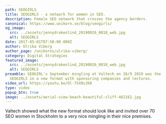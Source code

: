 ```yaml
---
path: SEOGIRLS
title: SEOGIRLS - a network for women in SEO.
description: Female SEO network that crosses the agency borders.
canonical: https://www.unikorn.se/blog/seogirls/
og_image:
  src: ../assets/jennydrakenlind_20190926_0018_web.jpg
  alt: SEOGIRLS
date: 2017-05-01T07:50:00.000Z
author: Ulrika Viberg
author_page: /unikorns/ulrika-viberg/
category: Digital Strategies
featured_image:
  src: ../assets/jennydrakenlind_20190926_0018_web.jpg
  alt: SEOGIRLS
preamble: SEOGIRL's September mingling at Valtech on 26/9 2019 was the first
  SEOGIRLS in a new format with sponsoring companies and lectures.
video_url: https://youtu.be/Ol-7SX0sJK8
type: video
popup_btn: true
image: ../assets/aerial-view-beach-beautiful-cliff-462162.jpg
---
```

Valtech showed what the new format should look like and invited over 70 SEO women in Stockholm to a very nice mingling in their nice premises.